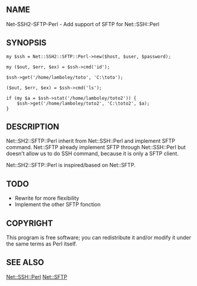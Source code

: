 ## NAME

Net-SSH2-SFTP-Perl - Add support of SFTP for Net::SSH::Perl

## SYNOPSIS

    my $ssh = Net::SSH2::SFTP::Perl->new($host, $user, $password);

    my ($out, $err, $ex) = $ssh->cmd('id');
    
    $ssh->get('/home/lamboley/toto', 'C:\toto');
    
    ($out, $err, $ex) = $ssh->cmd('ls');
    
    if (my $a = $ssh->stat('/home/lamboley/toto2')) {
        $ssh->get('/home/lamboley/toto2', 'C:\toto2', $a);
    }
    
## DESCRIPTION

Net::SH2::SFTP::Perl inherit from Net::SSH::Perl and implement SFTP command. Net::SFTP already implement SFTP through Net::SSH::Perl but doesn't allow us to do SSH command, because it is only a SFTP client.

Net::SH2::SFTP::Perl is inspired/based on Net::SFTP.

## TODO

* Rewrite for more flexibility
* Implement the other SFTP fonction

## COPYRIGHT

This program is free software; you can redistribute it and/or modify it under the same terms as Perl itself.

## SEE ALSO

[Net::SSH::Perl](https://metacpan.org/pod/Net::SSH::Perl) [Net::SFTP](https://metacpan.org/pod/Net::SFTP)

